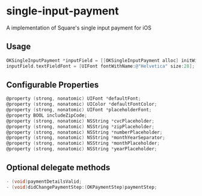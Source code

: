 single-input-payment
====================

A implementation of Square's single input payment for iOS


## Usage
```objective-c
OKSingleInputPayment *inputField = [[OKSingleInputPayment alloc] initWithFrame:CGRectMake(20, 60, 280, 50)];
inputField.textFieldFont = [UIFont fontWithName:@"Helvetica" size:28];

```

## Configurable Properties 
```objective-c
@property (strong, nonatomic) UIFont *defaultFont;
@property (strong, nonatomic) UIColor *defaultFontColor;
@property (strong, nonatomic) UIFont *placeholderFont;
@property BOOL includeZipCode;
@property (strong, nonatomic) NSString *cvcPlaceholder;
@property (strong, nonatomic) NSString *zipPlaceholder;
@property (strong, nonatomic) NSString *numberPlaceholder;
@property (strong, nonatomic) NSString *monthYearSeparator;
@property (strong, nonatomic) NSString *monthPlaceholder;
@property (strong, nonatomic) NSString *yearPlaceholder;
```

## Optional delegate methods 
```objective-c
- (void)paymentDetailsValid;
- (void)didChangePaymentStep:(OKPaymentStep)paymentStep;
```
